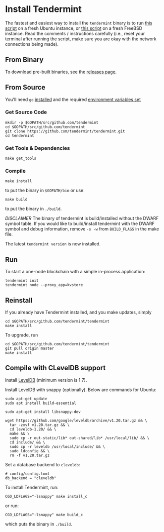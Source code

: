 # Install Tendermint

The fastest and easiest way to install the `tendermint` binary
is to run [this script](https://github.com/tendermint/tendermint/blob/develop/scripts/install/install_tendermint_ubuntu.sh) on
a fresh Ubuntu instance,
or [this script](https://github.com/tendermint/tendermint/blob/develop/scripts/install/install_tendermint_bsd.sh)
on a fresh FreeBSD instance. Read the comments / instructions carefully (i.e., reset your terminal after running the script,
make sure you are okay with the network connections being made).

## From Binary

To download pre-built binaries, see the [releases page](https://github.com/tendermint/tendermint/releases).

## From Source

You'll need `go` [installed](https://golang.org/doc/install) and the required
[environment variables set](https://github.com/tendermint/tendermint/wiki/Setting-GOPATH)

### Get Source Code

```
mkdir -p $GOPATH/src/github.com/tendermint
cd $GOPATH/src/github.com/tendermint
git clone https://github.com/tendermint/tendermint.git
cd tendermint
```

### Get Tools & Dependencies

```
make get_tools
```

### Compile

```
make install
```

to put the binary in `$GOPATH/bin` or use:

```
make build
```

to put the binary in `./build`.

_DISCLAIMER_ The binary of tendermint is build/installed without the DWARF symbol table. If you would like to build/install tendermint with the DWARF symbol and debug information, remove `-s -w` from `BUILD_FLAGS` in the make file.

The latest `tendermint version` is now installed.

## Run

To start a one-node blockchain with a simple in-process application:

```
tendermint init
tendermint node --proxy_app=kvstore
```

## Reinstall

If you already have Tendermint installed, and you make updates, simply

```
cd $GOPATH/src/github.com/tendermint/tendermint
make install
```

To upgrade, run

```
cd $GOPATH/src/github.com/tendermint/tendermint
git pull origin master
make install
```

## Compile with CLevelDB support

Install [LevelDB](https://github.com/google/leveldb) (minimum version is 1.7).

Install LevelDB with snappy (optionally). Below are commands for Ubuntu:

```
sudo apt-get update
sudo apt install build-essential

sudo apt-get install libsnappy-dev

wget https://github.com/google/leveldb/archive/v1.20.tar.gz && \
  tar -zxvf v1.20.tar.gz && \
  cd leveldb-1.20/ && \
  make && \
  sudo cp -r out-static/lib* out-shared/lib* /usr/local/lib/ && \
  cd include/ && \
  sudo cp -r leveldb /usr/local/include/ && \
  sudo ldconfig && \
  rm -f v1.20.tar.gz
```

Set a database backend to `cleveldb`:

```
# config/config.toml
db_backend = "cleveldb"
```

To install Tendermint, run:

```
CGO_LDFLAGS="-lsnappy" make install_c
```

or run:

```
CGO_LDFLAGS="-lsnappy" make build_c
```

which puts the binary in `./build`.
